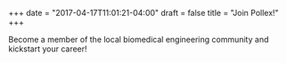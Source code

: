 +++
date = "2017-04-17T11:01:21-04:00"
draft = false
title = "Join Pollex!"
+++

Become a member of the local biomedical engineering community and kickstart your career!